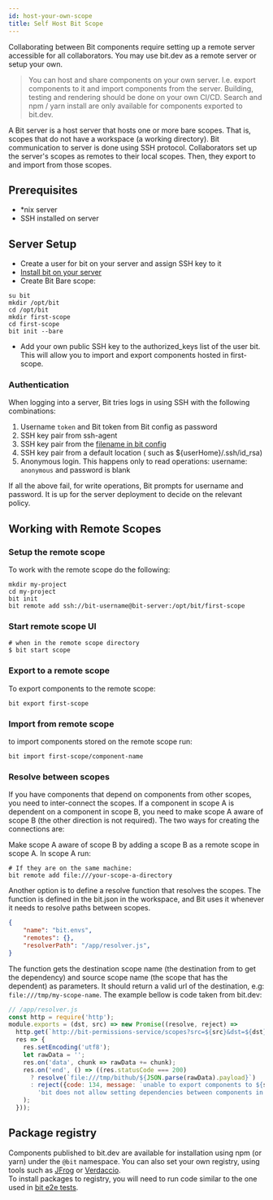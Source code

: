 ```yaml
---
id: host-your-own-scope
title: Self Host Bit Scope
---
```


Collaborating between Bit components require setting up a remote server accessible for all collaborators. You may use bit.dev as a remote server or setup your own.  

> You can host and share components on your own server. I.e. export components to it and import components from the server. Building, testing and rendering should be done on your own CI/CD. Search and npm / yarn install are only available for components exported to bit.dev.  

A Bit server is a host server that hosts one or more bare scopes. That is, scopes that do not have a workspace (a working directory). Bit communication to server is done using SSH protocol. Collaborators set up the server's scopes as remotes to their local scopes. Then, they export to and import from those scopes.  

## Prerequisites

- *nix server
- SSH installed on server

## Server Setup

- Create a user for bit on your server and assign SSH key to it
- [Install bit on your server](/docs/installation.html)
- Create Bit Bare scope:

```shell
su bit
mkdir /opt/bit
cd /opt/bit
mkdir first-scope
cd first-scope
bit init --bare
```

- Add your own public SSH key to the authorized_keys list of the user bit. This will allow you to import and export components hosted in first-scope.  

### Authentication

When logging into a server, Bit tries logs in using SSH with the following combinations:

1. Username `token` and Bit token from Bit config as password
1. SSH key pair from ssh-agent
1. SSH key pair from the [filename in bit config](/docs/conf-config#ssh_key_file)
1. SSH key pair from a default location ( such as ${userHome}/.ssh/id_rsa)
1. Anonymous login. This happens only to read operations: username: `anonymous` and password is blank  

If all the above fail, for write operations, Bit prompts for username and password.
It is up for the server deployment to decide on the relevant policy.  

## Working with Remote Scopes

### Setup the remote scope

To work with the remote scope do the following:  

```shell
mkdir my-project
cd my-project
bit init
bit remote add ssh://bit-username@bit-server:/opt/bit/first-scope
```

### Start remote scope UI

```shell
# when in the remote scope directory
$ bit start scope
```

### Export to a remote scope

To export components to the remote scope:

```shell
bit export first-scope
```

### Import from remote scope

to import components stored on the remote scope run:

```shell
bit import first-scope/component-name
```

### Resolve between scopes

If you have components that depend on components from other scopes, you need to inter-connect the scopes. If a component in scope A is dependent on a component in scope B, you need to make scope A aware of scope B (the other direction is not required). The two ways for creating the connections are:  

Make scope A aware of scope B by adding a scope B as a remote scope in scope A. In scope A run:  

```shell
# If they are on the same machine:
bit remote add file:///your-scope-a-directory
```

Another option is to define a resolve function that resolves the scopes. The function is defined in the bit.json in the workspace, and Bit uses it whenever it needs to resolve paths between scopes.  

```json
{
    "name": "bit.envs",
    "remotes": {},
    "resolverPath": "/app/resolver.js",
}
```

The function gets the destination scope name (the destination from to get the dependency) and source scope name (the scope that has the dependent) as parameters. It should return a valid url of the destination, e.g: `file:///tmp/my-scope-name`. The example bellow is code taken from bit.dev:  

```javascript
// /app/resolver.js
const http = require('http');
module.exports = (dst, src) => new Promise((resolve, reject) =>
  http.get(`http://bit-permissions-service/scopes?src=${src}&dst=${dst}`,
  res => {
    res.setEncoding('utf8');
    let rawData = '';
    res.on('data', chunk => rawData += chunk);
    res.on('end', () => ((res.statusCode === 200)
      ? resolve(`file:///tmp/bithub/${JSON.parse(rawData).payload}`)
      : reject({code: 134, message: `unable to export components to ${src} because they have dependencies on components in ${dst}. ` +
        'bit does not allow setting dependencies between components in private collections managed by different owners.', sourceScope: dst, destinationScope: src }))
    );
  }));
```

## Package registry

Components published to bit.dev are available for installation using npm (or yarn) under the `@bit` namespace. You can also set your own registry, using tools such as [JFrog](https://jfrog.com/) or [Verdaccio](https://verdaccio.org/).  
To install packages to registry, you will need to run code similar to the one used in [bit e2e tests](https://github.com/teambit/bit/blob/master/e2e/npm-ci-registry.ts).  
